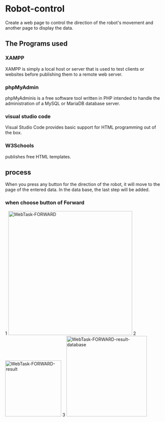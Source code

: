 # Robot-control
Create a web page to control the direction of the robot's movement and another page to display the data.
## The Programs used
### XAMPP
XAMPP is simply a local host or server that is used to test clients or websites before publishing them to a remote web server. 
### phpMyAdmin
phpMyAdminis is a free software tool written in PHP intended to handle the administration of a MySQL or MariaDB database server. 
### visual studio code
Visual Studio Code provides basic support for HTML programming out of the box. 
### W3Schools
publishes free HTML templates.
## process
When you press any button for the direction of the robot, it will move to the page of the entered data. In the data base, the last step will be added.
### when choose button of Forward
1
<img width="396" alt="WebTask-FORWARD" src="https://github.com/Razanalshaeri/Robot-control/assets/135154136/aba16811-ca1f-45a7-a0f1-22838e05baff">
2
<img width="179" alt="WebTask-FORWARD-result" src="https://github.com/Razanalshaeri/Robot-control/assets/135154136/01240d58-c32b-445c-acff-0c3633682f16">
3
<img width="257" alt="WebTask-FORWARD-result-database" src="https://github.com/Razanalshaeri/Robot-control/assets/135154136/4bd38adb-be8e-460d-9143-4515ca03ef79">


